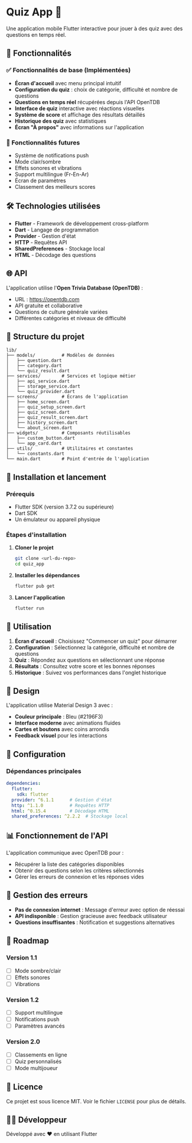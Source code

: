 # Quiz App 🧠

Une application mobile Flutter interactive pour jouer à des quiz avec des questions en temps réel.

## 📱 Fonctionnalités

### ✅ Fonctionnalités de base (Implémentées)
- **Écran d'accueil** avec menu principal intuitif
- **Configuration du quiz** : choix de catégorie, difficulté et nombre de questions
- **Questions en temps réel** récupérées depuis l'API OpenTDB
- **Interface de quiz** interactive avec réactions visuelles
- **Système de score** et affichage des résultats détaillés
- **Historique des quiz** avec statistiques
- **Écran "À propos"** avec informations sur l'application

### 🚀 Fonctionnalités futures
- Système de notifications push
- Mode clair/sombre
- Effets sonores et vibrations
- Support multilingue (Fr-En-Ar)
- Écran de paramètres
- Classement des meilleurs scores

## 🛠️ Technologies utilisées

- **Flutter** - Framework de développement cross-platform
- **Dart** - Langage de programmation
- **Provider** - Gestion d'état
- **HTTP** - Requêtes API
- **SharedPreferences** - Stockage local
- **HTML** - Décodage des questions

## 🌐 API

L'application utilise l'**Open Trivia Database (OpenTDB)** :
- URL : https://opentdb.com
- API gratuite et collaborative
- Questions de culture générale variées
- Différentes catégories et niveaux de difficulté

## 📁 Structure du projet

```
lib/
├── models/          # Modèles de données
│   ├── question.dart
│   ├── category.dart
│   └── quiz_result.dart
├── services/        # Services et logique métier
│   ├── api_service.dart
│   ├── storage_service.dart
│   └── quiz_provider.dart
├── screens/         # Écrans de l'application
│   ├── home_screen.dart
│   ├── quiz_setup_screen.dart
│   ├── quiz_screen.dart
│   ├── quiz_result_screen.dart
│   ├── history_screen.dart
│   └── about_screen.dart
├── widgets/         # Composants réutilisables
│   ├── custom_button.dart
│   └── app_card.dart
├── utils/           # Utilitaires et constantes
│   └── constants.dart
└── main.dart        # Point d'entrée de l'application
```

## 🚀 Installation et lancement

### Prérequis
- Flutter SDK (version 3.7.2 ou supérieure)
- Dart SDK
- Un émulateur ou appareil physique

### Étapes d'installation

1. **Cloner le projet**
   ```bash
   git clone <url-du-repo>
   cd quiz_app
   ```

2. **Installer les dépendances**
   ```bash
   flutter pub get
   ```

3. **Lancer l'application**
   ```bash
   flutter run
   ```

## 📱 Utilisation

1. **Écran d'accueil** : Choisissez "Commencer un quiz" pour démarrer
2. **Configuration** : Sélectionnez la catégorie, difficulté et nombre de questions
3. **Quiz** : Répondez aux questions en sélectionnant une réponse
4. **Résultats** : Consultez votre score et les bonnes réponses
5. **Historique** : Suivez vos performances dans l'onglet historique

## 🎨 Design

L'application utilise Material Design 3 avec :
- **Couleur principale** : Bleu (#2196F3)
- **Interface moderne** avec animations fluides
- **Cartes et boutons** avec coins arrondis
- **Feedback visuel** pour les interactions

## 🔧 Configuration

### Dépendances principales
```yaml
dependencies:
  flutter:
    sdk: flutter
  provider: ^6.1.1      # Gestion d'état
  http: ^1.1.0          # Requêtes HTTP
  html: ^0.15.4         # Décodage HTML
  shared_preferences: ^2.2.2  # Stockage local
```

## 📊 Fonctionnement de l'API

L'application communique avec OpenTDB pour :
- Récupérer la liste des catégories disponibles
- Obtenir des questions selon les critères sélectionnés
- Gérer les erreurs de connexion et les réponses vides

## 🐛 Gestion des erreurs

- **Pas de connexion internet** : Message d'erreur avec option de réessai
- **API indisponible** : Gestion gracieuse avec feedback utilisateur
- **Questions insuffisantes** : Notification et suggestions alternatives

## 🔮 Roadmap

### Version 1.1
- [ ] Mode sombre/clair
- [ ] Effets sonores
- [ ] Vibrations

### Version 1.2
- [ ] Support multilingue
- [ ] Notifications push
- [ ] Paramètres avancés

### Version 2.0
- [ ] Classements en ligne
- [ ] Quiz personnalisés
- [ ] Mode multijoueur

## 📄 Licence

Ce projet est sous licence MIT. Voir le fichier `LICENSE` pour plus de détails.

## 👨‍💻 Développeur

Développé avec ❤️ en utilisant Flutter
